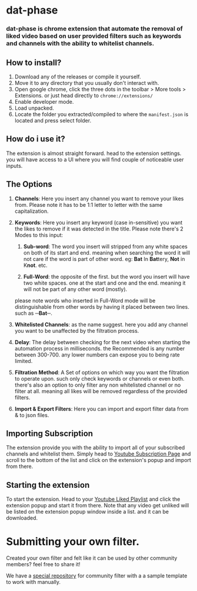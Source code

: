 # **dat-phase**

### dat-phase is chrome extension that automate the removal of liked video based on user provided filters such as keywords and channels with the ability to whitelist channels.

## **How to install?**

1. Download any of the releases or compile it yourself.
2. Move it to any directory that you usually don't interact with.
3. Open google chrome, click the three dots in the toolbar > More tools > Extensions. or just head directly to `chrome://extensions/`
4. Enable developer mode.
5. Load unpacked.
6. Locate the folder you extracted/compiled to where the `manifest.json` is located and press select folder.

## **How do i use it?**

The extension is almost straight forward. head to the extension settings. you will have access to a UI where you will find couple of noticeable user inputs.

## The Options

1. **Channels**: Here you insert any channel you want to remove your likes from. Please note it has to be 1:1 letter to letter with the same capitalization.

2. **Keywords**: Here you insert any keyword (case in-sensitive) you want the likes to remove if it was detected in the title. Please note there's 2 Modes to this input:

   1. **Sub-word**: The word you insert will stripped from any white spaces on both of its start and end. meaning when searching the word it will not care if the word is part of other word.
      eg: **Bat** In **Bat**tery, **Not** in K**not**. etc.

   2. **Full-Word**: the opposite of the first. but the word you insert will have two white spaces. one at the start and one and the end. meaning it will not be part of any other word (mostly).

   please note words who inserted in Full-Word mode will be distinguishable from other words by having it placed between two lines. such as **─Bat─**.

3. **Whitelisted Channels**: as the name suggest. here you add any channel you want to be unaffected by the filtration process.

4. **Delay**: The delay between checking for the next video when starting the automation process in milliseconds. the Recommended is any number between 300-700. any lower numbers can expose you to being rate limited.

5. **Filtration Method**: A Set of options on which way you want the filtration to operate upon. such only check keywords or channels or even both. there's also an option to only filter any non whitelisted channel or no filter at all. meaning all likes will be removed regardless of the provided filters.

6. **Import & Export Filters**: Here you can import and export filter data from & to json files.



## Importing Subscription
The extension provide you with the ability to import all of your subscribed channels and whitelist them. Simply head to [Youtube Subscription Page](https://www.youtube.com/feed/channels) and scroll to the bottom of the list and click on the extension's popup and import from there.

## Starting the extension 
To start the extension. Head to your [Youtube Liked Playlist](https://www.youtube.com/playlist?list=LL) and click the extension popup and start it from there. Note that any video get unliked will be listed on the extension popup window inside a list. and it can be downloaded.  
# Submitting your own filter.

Created your own filter and felt like it can be used by other community members? feel free to share it!

We have a [special repository](https://github.com/VincentDeAda/dat-phase-filters) for community filter with a a sample template to work with manually. 

